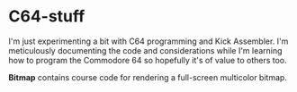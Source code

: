 # C64-stuff

I'm just experimenting a bit with C64 programming and Kick Assembler. I'm meticulously documenting the code and considerations while I'm learning how to program the Commodore 64 so hopefully it's of value to others too. 

<b>Bitmap</b> contains course code for rendering a full-screen multicolor bitmap. 
